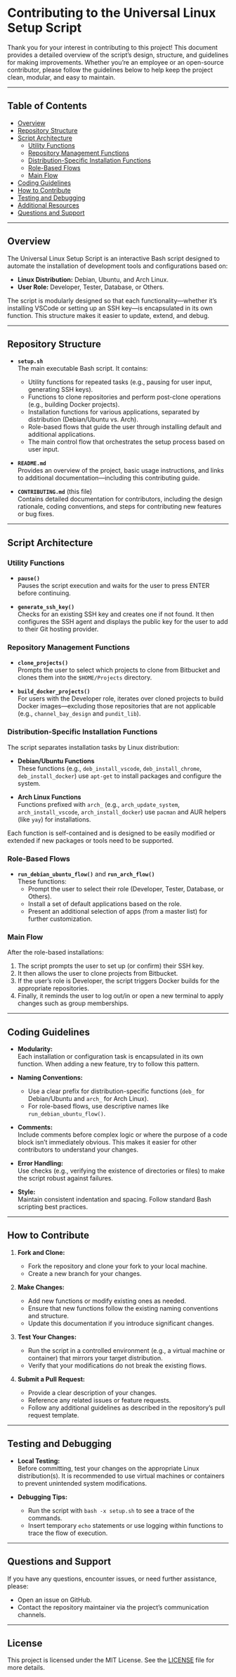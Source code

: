 # Contributing to the Universal Linux Setup Script

Thank you for your interest in contributing to this project! This document provides a detailed overview of the script’s design, structure, and guidelines for making improvements. Whether you’re an employee or an open-source contributor, please follow the guidelines below to help keep the project clean, modular, and easy to maintain.

---

## Table of Contents

- [Overview](#overview)
- [Repository Structure](#repository-structure)
- [Script Architecture](#script-architecture)
  - [Utility Functions](#utility-functions)
  - [Repository Management Functions](#repository-management-functions)
  - [Distribution-Specific Installation Functions](#distribution-specific-installation-functions)
  - [Role-Based Flows](#role-based-flows)
  - [Main Flow](#main-flow)
- [Coding Guidelines](#coding-guidelines)
- [How to Contribute](#how-to-contribute)
- [Testing and Debugging](#testing-and-debugging)
- [Additional Resources](#additional-resources)
- [Questions and Support](#questions-and-support)

---

## Overview

The Universal Linux Setup Script is an interactive Bash script designed to automate the installation of development tools and configurations based on:
- **Linux Distribution:** Debian, Ubuntu, and Arch Linux.
- **User Role:** Developer, Tester, Database, or Others.

The script is modularly designed so that each functionality—whether it’s installing VSCode or setting up an SSH key—is encapsulated in its own function. This structure makes it easier to update, extend, and debug.

---

## Repository Structure

- **`setup.sh`**  
  The main executable Bash script. It contains:
  - Utility functions for repeated tasks (e.g., pausing for user input, generating SSH keys).
  - Functions to clone repositories and perform post-clone operations (e.g., building Docker projects).
  - Installation functions for various applications, separated by distribution (Debian/Ubuntu vs. Arch).
  - Role-based flows that guide the user through installing default and additional applications.
  - The main control flow that orchestrates the setup process based on user input.

- **`README.md`**  
  Provides an overview of the project, basic usage instructions, and links to additional documentation—including this contributing guide.

- **`CONTRIBUTING.md`** (this file)  
  Contains detailed documentation for contributors, including the design rationale, coding conventions, and steps for contributing new features or bug fixes.

---

## Script Architecture

### Utility Functions

- **`pause()`**  
  Pauses the script execution and waits for the user to press ENTER before continuing.

- **`generate_ssh_key()`**  
  Checks for an existing SSH key and creates one if not found. It then configures the SSH agent and displays the public key for the user to add to their Git hosting provider.

### Repository Management Functions

- **`clone_projects()`**  
  Prompts the user to select which projects to clone from Bitbucket and clones them into the `$HOME/Projects` directory.

- **`build_docker_projects()`**  
  For users with the Developer role, iterates over cloned projects to build Docker images—excluding those repositories that are not applicable (e.g., `channel_bay_design` and `pundit_lib`).

### Distribution-Specific Installation Functions

The script separates installation tasks by Linux distribution:

- **Debian/Ubuntu Functions**  
  These functions (e.g., `deb_install_vscode`, `deb_install_chrome`, `deb_install_docker`) use `apt-get` to install packages and configure the system.

- **Arch Linux Functions**  
  Functions prefixed with `arch_` (e.g., `arch_update_system`, `arch_install_vscode`, `arch_install_docker`) use `pacman` and AUR helpers (like `yay`) for installations.

Each function is self-contained and is designed to be easily modified or extended if new packages or tools need to be supported.

### Role-Based Flows

- **`run_debian_ubuntu_flow()`** and **`run_arch_flow()`**  
  These functions:
  - Prompt the user to select their role (Developer, Tester, Database, or Others).
  - Install a set of default applications based on the role.
  - Present an additional selection of apps (from a master list) for further customization.

### Main Flow

After the role-based installations:
1. The script prompts the user to set up (or confirm) their SSH key.
2. It then allows the user to clone projects from Bitbucket.
3. If the user’s role is Developer, the script triggers Docker builds for the appropriate repositories.
4. Finally, it reminds the user to log out/in or open a new terminal to apply changes such as group memberships.

---

## Coding Guidelines

- **Modularity:**  
  Each installation or configuration task is encapsulated in its own function. When adding a new feature, try to follow this pattern.

- **Naming Conventions:**  
  - Use a clear prefix for distribution-specific functions (`deb_` for Debian/Ubuntu and `arch_` for Arch Linux).
  - For role-based flows, use descriptive names like `run_debian_ubuntu_flow()`.

- **Comments:**  
  Include comments before complex logic or where the purpose of a code block isn’t immediately obvious. This makes it easier for other contributors to understand your changes.

- **Error Handling:**  
  Use checks (e.g., verifying the existence of directories or files) to make the script robust against failures.

- **Style:**  
  Maintain consistent indentation and spacing. Follow standard Bash scripting best practices.

---

## How to Contribute

1. **Fork and Clone:**  
   - Fork the repository and clone your fork to your local machine.
   - Create a new branch for your changes.

2. **Make Changes:**  
   - Add new functions or modify existing ones as needed.
   - Ensure that new functions follow the existing naming conventions and structure.
   - Update this documentation if you introduce significant changes.

3. **Test Your Changes:**  
   - Run the script in a controlled environment (e.g., a virtual machine or container) that mirrors your target distribution.
   - Verify that your modifications do not break the existing flows.

4. **Submit a Pull Request:**  
   - Provide a clear description of your changes.
   - Reference any related issues or feature requests.
   - Follow any additional guidelines as described in the repository’s pull request template.

---

## Testing and Debugging

- **Local Testing:**  
  Before committing, test your changes on the appropriate Linux distribution(s). It is recommended to use virtual machines or containers to prevent unintended system modifications.

- **Debugging Tips:**  
  - Run the script with `bash -x setup.sh` to see a trace of the commands.
  - Insert temporary `echo` statements or use logging within functions to trace the flow of execution.

---

## Questions and Support

If you have any questions, encounter issues, or need further assistance, please:
- Open an issue on GitHub.
- Contact the repository maintainer via the project’s communication channels.

---

## License

This project is licensed under the MIT License. See the [LICENSE](LICENSE) file for more details.

